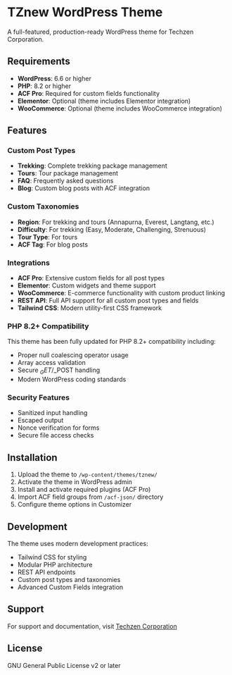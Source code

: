 # TZnew WordPress Theme

A full-featured, production-ready WordPress theme for Techzen Corporation.

## Requirements

- **WordPress**: 6.6 or higher
- **PHP**: 8.2 or higher
- **ACF Pro**: Required for custom fields functionality
- **Elementor**: Optional (theme includes Elementor integration)
- **WooCommerce**: Optional (theme includes WooCommerce integration)

## Features

### Custom Post Types
- **Trekking**: Complete trekking package management
- **Tours**: Tour package management
- **FAQ**: Frequently asked questions
- **Blog**: Custom blog posts with ACF integration

### Custom Taxonomies
- **Region**: For trekking and tours (Annapurna, Everest, Langtang, etc.)
- **Difficulty**: For trekking (Easy, Moderate, Challenging, Strenuous)
- **Tour Type**: For tours
- **ACF Tag**: For blog posts

### Integrations
- **ACF Pro**: Extensive custom fields for all post types
- **Elementor**: Custom widgets and theme support
- **WooCommerce**: E-commerce functionality with custom product linking
- **REST API**: Full API support for all custom post types and fields
- **Tailwind CSS**: Modern utility-first CSS framework

### PHP 8.2+ Compatibility
This theme has been fully updated for PHP 8.2+ compatibility including:
- Proper null coalescing operator usage
- Array access validation
- Secure $_GET/$_POST handling
- Modern WordPress coding standards

### Security Features
- Sanitized input handling
- Escaped output
- Nonce verification for forms
- Secure file access checks

## Installation

1. Upload the theme to `/wp-content/themes/tznew/`
2. Activate the theme in WordPress admin
3. Install and activate required plugins (ACF Pro)
4. Import ACF field groups from `/acf-json/` directory
5. Configure theme options in Customizer

## Development

The theme uses modern development practices:
- Tailwind CSS for styling
- Modular PHP architecture
- REST API endpoints
- Custom post types and taxonomies
- Advanced Custom Fields integration

## Support

For support and documentation, visit [Techzen Corporation](https://techzeninc.com)

## License

GNU General Public License v2 or later